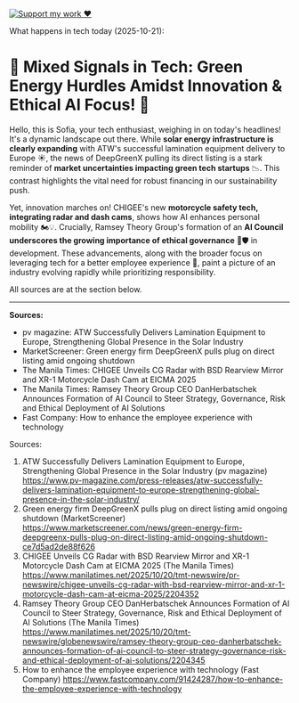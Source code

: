 [![Support my work ❤️](https://img.shields.io/badge/Support%20my%20work%20❤️-orange?style=for-the-badge&logo=patreon&logoColor=white)](https://www.patreon.com/c/evertonics)

What happens in tech today (2025-10-21):

# 🚀 Mixed Signals in Tech: Green Energy Hurdles Amidst Innovation & Ethical AI Focus! 🤖

Hello, this is Sofia, your tech enthusiast, weighing in on today's headlines! It's a dynamic landscape out there. While **solar energy infrastructure is clearly expanding** with ATW's successful lamination equipment delivery to Europe ☀️, the news of DeepGreenX pulling its direct listing is a stark reminder of **market uncertainties impacting green tech startups** 📉. This contrast highlights the vital need for robust financing in our sustainability push.

Yet, innovation marches on! CHIGEE's new **motorcycle safety tech, integrating radar and dash cams**, shows how AI enhances personal mobility 🏍️💡. Crucially, Ramsey Theory Group's formation of an **AI Council underscores the growing importance of ethical governance** 🤖🛡️ in development. These advancements, along with the broader focus on leveraging tech for a better employee experience 🚀, paint a picture of an industry evolving rapidly while prioritizing responsibility.

All sources are at the section below.

---
**Sources:**
*   pv magazine: ATW Successfully Delivers Lamination Equipment to Europe, Strengthening Global Presence in the Solar Industry
*   MarketScreener: Green energy firm DeepGreenX pulls plug on direct listing amid ongoing shutdown
*   The Manila Times: CHIGEE Unveils CG Radar with BSD Rearview Mirror and XR-1 Motorcycle Dash Cam at EICMA 2025
*   The Manila Times: Ramsey Theory Group CEO DanHerbatschek Announces Formation of AI Council to Steer Strategy, Governance, Risk and Ethical Deployment of AI Solutions
*   Fast Company: How to enhance the employee experience with technology

Sources:
1. ATW Successfully Delivers Lamination Equipment to Europe, Strengthening Global Presence in the Solar Industry (pv magazine)
   https://www.pv-magazine.com/press-releases/atw-successfully-delivers-lamination-equipment-to-europe-strengthening-global-presence-in-the-solar-industry/
2. Green energy firm DeepGreenX pulls plug on direct listing amid ongoing shutdown (MarketScreener)
   https://www.marketscreener.com/news/green-energy-firm-deepgreenx-pulls-plug-on-direct-listing-amid-ongoing-shutdown-ce7d5ad2de88f626
3. CHIGEE Unveils CG Radar with BSD Rearview Mirror and XR-1 Motorcycle Dash Cam at EICMA 2025 (The Manila Times)
   https://www.manilatimes.net/2025/10/20/tmt-newswire/pr-newswire/chigee-unveils-cg-radar-with-bsd-rearview-mirror-and-xr-1-motorcycle-dash-cam-at-eicma-2025/2204352
4. Ramsey Theory Group CEO DanHerbatschek Announces Formation of AI Council to Steer Strategy, Governance, Risk and Ethical Deployment of AI Solutions (The Manila Times)
   https://www.manilatimes.net/2025/10/20/tmt-newswire/globenewswire/ramsey-theory-group-ceo-danherbatschek-announces-formation-of-ai-council-to-steer-strategy-governance-risk-and-ethical-deployment-of-ai-solutions/2204345
5. How to enhance the employee experience with technology (Fast Company)
   https://www.fastcompany.com/91424287/how-to-enhance-the-employee-experience-with-technology